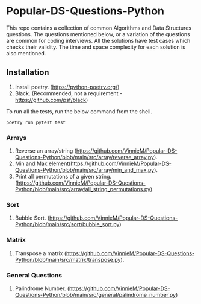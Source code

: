 # Popular-DS-Questions-Python

This repo contains a collection of common Algorithms and Data Structures questions. The questions mentioned below, or a variation of the questions are common for coding interviews. All the solutions have test cases which checks their validity. The time and space complexity for each solution is also mentioned.

## Installation
1. Install poetry. (https://python-poetry.org/)
2. Black. (Recommended, not a requirement - https://github.com/psf/black) 

To run all the tests, run the below command from the shell.
```commandline
poetry run pytest test
```

### Arrays
1. Reverse an array/string (https://github.com/VinnieM/Popular-DS-Questions-Python/blob/main/src/array/reverse_array.py).
2. Min and Max element(https://github.com/VinnieM/Popular-DS-Questions-Python/blob/main/src/array/min_and_max.py).
3. Print all permutations of a given string.(https://github.com/VinnieM/Popular-DS-Questions-Python/blob/main/src/array/all_string_permutations.py).

### Sort
1. Bubble Sort. (https://github.com/VinnieM/Popular-DS-Questions-Python/blob/main/src/sort/bubble_sort.py)

### Matrix
1. Transpose a matrix (https://github.com/VinnieM/Popular-DS-Questions-Python/blob/main/src/matrix/transpose.py).

### General Questions
1. Palindrome Number. (https://github.com/VinnieM/Popular-DS-Questions-Python/blob/main/src/general/palindrome_number.py)
